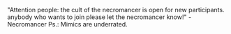 "Attention people:
the cult of the necromancer is open for new participants. anybody who wants to join please let the necromancer know!"
-Necromancer
Ps.: Mimics are underrated.
